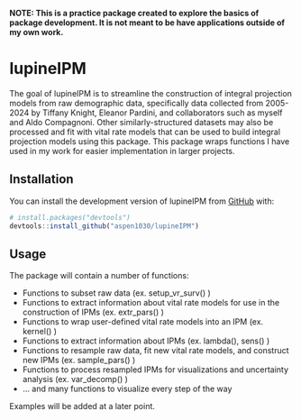 
<!-- README.md is generated from README.Rmd. Please edit that file -->

**NOTE: This is a practice package created to explore the basics of
package development. It is not meant to be have applications outside of
my own work.**

# lupineIPM

<!-- badges: start -->
<!-- badges: end -->

The goal of lupineIPM is to streamline the construction of integral
projection models from raw demographic data, specifically data collected
from 2005-2024 by Tiffany Knight, Eleanor Pardini, and collaborators
such as myself and Aldo Compagnoni. Other similarly-structured datasets
may also be processed and fit with vital rate models that can be used to
build integral projection models using this package. This package wraps
functions I have used in my work for easier implementation in larger
projects.

## Installation

You can install the development version of lupineIPM from
[GitHub](https://github.com/) with:

``` r
# install.packages("devtools")
devtools::install_github("aspen1030/lupineIPM")
```

## Usage

The package will contain a number of functions:

- Functions to subset raw data (ex. setup_vr_surv() )  
- Functions to extract information about vital rate models for use in
  the construction of IPMs (ex. extr_pars() )  
- Functions to wrap user-defined vital rate models into an IPM (ex.
  kernel() )  
- Functions to extract information about IPMs (ex. lambda(), sens() )  
- Functions to resample raw data, fit new vital rate models, and
  construct new IPMs (ex. sample_pars() )  
- Functions to process resampled IPMs for visualizations and uncertainty
  analysis (ex. var_decomp() )  
- … and many functions to visualize every step of the way

Examples will be added at a later point.
